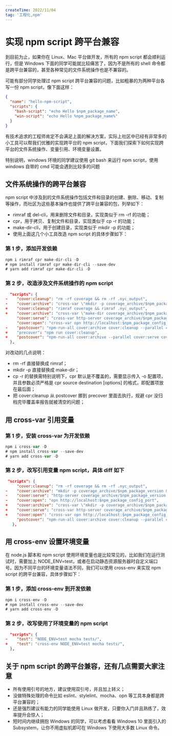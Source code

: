 ```yaml
---
createTime: 2022/11/04
tag: '工程化,npm'
---
```


# 实现 npm script 跨平台兼容

到目前为止，如果你在 Linux、Mac 平台做开发，所有的 npm script 都会顺利运行，但是 Windows 下面的同学可能就比较痛苦了，因为不是所有的 shell 命令都是跨平台兼容的，甚至各种常见的文件系统操作也是不兼容的。

可能有部分同学处理过 npm script 跨平台兼容的问题，比如粗暴的为两种平台各写一份 npm script，像下面这样：

```json
{
  "name": "hello-npm-script",
  "scripts": {
    "bash-script": "echo Hello $npm_package_name",
    "win-script": "echo Hello %npm_package_name%"
  }
}
```

有技术追求的工程师肯定不会满足上面的解决方案，实际上社区中已经有非常多的小工具可以帮我们优雅的实现跨平台的 npm script，下面我们探索下如何实现跨平台的文件系统操作、变量引用、环境变量设置。

特别说明，windows 环境的同学建议使用 git bash 来运行 npm script，使用 windows 自带的 cmd 可能会遇到比较多的问题

## 文件系统操作的跨平台兼容

npm script 中涉及到的文件系统操作包括文件和目录的创建、删除、移动、复制等操作，而社区为这些基本操作也提供了跨平台兼容的包，列举如下：

* rimraf 或 del-cli，用来删除文件和目录，实现类似于 rm -rf 的功能；
* cpr，用于拷贝、复制文件和目录，实现类似于 cp -r 的功能；
* make-dir-cli，用于创建目录，实现类似于 mkdir -p 的功能；
* 使用上面这几个小工具改造 npm script 的具体步骤如下：

### 第 1 步，添加开发依赖

```js
npm i rimraf cpr make-dir-cli -D
# npm install rimraf cpr make-dir-cli --save-dev
# yarn add rimraf cpr make-dir-cli -D
```

### 第 2 步，改造涉及文件系统操作的 npm script

```json
  "scripts": {
-    "cover:cleanup": "rm -rf coverage && rm -rf .nyc_output",
-    "cover:archive": "cross-var \"mkdir -p coverage_archive/$npm_package_version && cp -r coverage/* coverage_archive/$npm_package_version\"",
+    "cover:cleanup": "rimraf coverage && rimraf .nyc_output",
+    "cover:archive": "cross-var \"make-dir coverage_archive/$npm_package_version && cpr coverage/* coverage_archive/$npm_package_version -o\"",
     "cover:serve": "cross-var http-server coverage_archive/$npm_package_version -p $npm_package_config_port",
     "cover:open": "cross-var opn http://localhost:$npm_package_config_port",
-    "postcover": "npm-run-all cover:archive cover:cleanup --parallel cover:serve cover:open"
+    "precover": "npm run cover:cleanup",
+    "postcover": "npm-run-all cover:archive --parallel cover:serve cover:open"
  },
```

对改动的几点说明：

* rm -rf 直接替换成 rimraf；
* mkdir -p 直接替换成 make-dir；
* cp -r 的替换需特别说明下，cpr 默认是不覆盖的，需要显示传入 -o 配置项，并且参数必须严格是 cpr source destination [options] 的格式，即配置项放在最后面；
* 把 cover:cleanup 从 postcover 挪到 precover 里面去执行，规避 cpr 没归档完毕覆盖率报告就被清空的问题；

## 用 cross-var 引用变量

### 第 1 步，安装 cross-var 为开发依赖

```js
npm i cross-var -D
# npm install cross-var --save-dev
# yarn add cross-var -D
```

### 第 2 步，改写引用变量 npm script，具体 diff 如下

```json
 "scripts": {
     "cover:cleanup": "rm -rf coverage && rm -rf .nyc_output",
-    "cover:archive": "mkdir -p coverage_archive/$npm_package_version && cp -r coverage/* coverage_archive/$npm_package_version",
-    "cover:serve": "http-server coverage_archive/$npm_package_version -p $npm_package_config_port",
-    "cover:open": "opn http://localhost:$npm_package_config_port",
+    "cover:archive": "cross-var \"mkdir -p coverage_archive/$npm_package_version && cp -r coverage/* coverage_archive/$npm_package_version\"",
+    "cover:serve": "cross-var http-server coverage_archive/$npm_package_version -p $npm_package_config_port",
+    "cover:open": "cross-var opn http://localhost:$npm_package_config_port",
     "postcover": "npm-run-all cover:archive cover:cleanup --parallel cover:serve cover:open"
   },
```

## 用 cross-env 设置环境变量

在 node.js 脚本和 npm script 使用环境变量也是比较常见的，比如我们在运行测试时，需要加上 NODE_ENV=test，或者在启动静态资源服务器时自定义端口号。因为不同平台的环境变量语法不同，我们可以使用 cross-env 来实现 npm script 的跨平台兼容，具体步骤如下：

### 第 1 步，添加 cross-env 到开发依赖

```js
npm i cross-env -D
# npm install cross-env --save-dev
# yarn add cross-env -D
```

### 第 2 步，改写使用了环境变量的 npm script

```json
  "scripts": {
-    "test": "NODE_ENV=test mocha tests/",
+    "test": "cross-env NODE_ENV=test mocha tests/",
  },
```

## 关于 npm script 的跨平台兼容，还有几点需要大家注意

* 所有使用引号的地方，建议使用双引号，并且加上转义；
* 没做特殊处理的命令比如 eslint、stylelint、mocha、opn 等工具本身都是跨平台兼容的；
* 还是强烈建议有能力的同学能使用 Linux 做开发，只要你入门并且熟练了，效率提升会惊人；
* 短时间内继续拥抱 Windows 的同学，可以考虑看看 Windows 10 里面引入的 Subsystem，让你不用虚拟机即可在 Windows 下使用大多数 Linux 命令。
